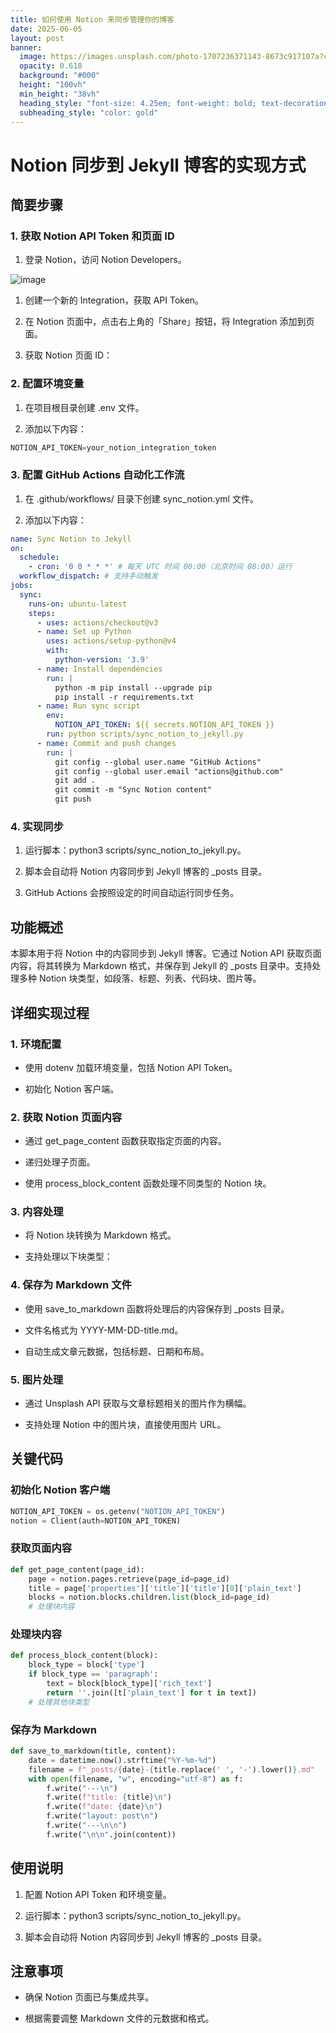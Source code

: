 ```yaml
---
title: 如何使用 Notion 来同步管理你的博客
date: 2025-06-05
layout: post
banner:
  image: https://images.unsplash.com/photo-1707236371143-8673c917107a?crop=entropy&cs=tinysrgb&fit=max&fm=jpg&ixid=M3w2OTIwMzJ8MHwxfHJhbmRvbXx8fHx8fHx8fDE3NDkxMDUxNzJ8&ixlib=rb-4.1.0&q=80&w=1080
  opacity: 0.618
  background: "#000"
  height: "100vh"
  min_height: "38vh"
  heading_style: "font-size: 4.25em; font-weight: bold; text-decoration: underline"
  subheading_style: "color: gold"
---
```


# Notion 同步到 Jekyll 博客的实现方式

## 简要步骤

### 1. 获取 Notion API Token 和页面 ID

1. 登录 Notion，访问 Notion Developers。

![image](https://prod-files-secure.s3.us-west-2.amazonaws.com/a7a0cc5a-89b9-4cda-8686-1fba0ca52f40/d19c1afe-dea5-4312-9333-786b0ba83054/image.png?X-Amz-Algorithm=AWS4-HMAC-SHA256&X-Amz-Content-Sha256=UNSIGNED-PAYLOAD&X-Amz-Credential=ASIAZI2LB4663PKPFZI4%2F20250605%2Fus-west-2%2Fs3%2Faws4_request&X-Amz-Date=20250605T063251Z&X-Amz-Expires=3600&X-Amz-Security-Token=IQoJb3JpZ2luX2VjEGYaCXVzLXdlc3QtMiJHMEUCIQC66hpV29QmOnwPNFm9xK0%2FEtvFW1QD%2B0Ow94NkZa10XgIgH4RsOGFcCDoYrA6SYsgStZ1C0UcN61gAPaX7P0uNQ6cq%2FwMIPxAAGgw2Mzc0MjMxODM4MDUiDFps7oQcgV7xVjNqYircA20H1VJ91O0VT9feudPt6lo3QL5i8Bw5vRxwGppvwRyZ1Xllv9C%2FUy0mDM3c4k32qxzHJlgfOUMoRSsINfoMDYfDDGXuJAIWBbd6yEW3KKet9YZGLHS6G0L282URTns9LswyOKo%2Bt%2Foez87x2L7MF8tQ%2FZv9Io78rr8Mqla%2Bk82RPRqNENrGaRwBwUB8HNH1uBwPwBfKyzwVIXlG0V9XIr0lu3QhK0QTjRlDSkhlyEmSEA66vgxC8RIfbHXGQBOZmd3T1LstaTnICueBi%2B2o2RFKpU%2BGvCYDdJV5x0TEFHxCHvHpoEyiGx1glGmYERqyLIlzXeN900UvFS3f8fS%2FjEGrxZR5mUSNvYUYxyEZElvJ4PrOT0Q3MjowktIOYVXuEAfATPmxoxC5tB3vYA2idoXdd5KW%2FxfCawfMSErAyJoZWMqc9Z5aiu8HVlE%2BiUdDQDDKH3S2z%2FHGco1eA9TOlJdnJFzJcs6OYTPIFMttB8MeEpGmA5yxHP2%2F6TICqn477vBFH8Dwfv7UTUm8iyJurar%2F3zvWOYA1lPZEfOKn48EaYAfL%2B%2B1%2B0l2QGHFtqw49h8ExqwWYezD%2FHzUA9JnChJ9PFF6z9C5dSM0WWT4yV%2B5Q2EUN2sx2gevFGbALMPzkhMIGOqUBE1YNuy0QUXvjtXQd%2B06YSA16im8uUa6hQOqyaGpZkyjaS4Ifm7BQWH5H%2BQNZ8P%2BI5xWu7LIrZHFggvj%2BeOJH8ZYcuj9p%2F%2BtSufjBWg5udLTTD39ijek8BHV6OTMdVYGI44ZxyBKeaFS%2BwFbSqA7scLNqpEYQfs9DkvjhJhHJ82OSyyPD4iOszbTsxXPV5rMOIlmRl%2B7KYkQGzPlULsrpZmGafJKA&X-Amz-Signature=139ba887667f693ac9c84b43ea5a7277c2de0a39f896775c32e4d3e92554422f&X-Amz-SignedHeaders=host&x-id=GetObject)

1. 创建一个新的 Integration，获取 API Token。

1. 在 Notion 页面中，点击右上角的「Share」按钮，将 Integration 添加到页面。

1. 获取 Notion 页面 ID：


### 2. 配置环境变量

1. 在项目根目录创建 .env 文件。

1. 添加以下内容：

```javascript
NOTION_API_TOKEN=your_notion_integration_token
```

### 3. 配置 GitHub Actions 自动化工作流

1. 在 .github/workflows/ 目录下创建 sync_notion.yml 文件。

1. 添加以下内容：

```yaml
name: Sync Notion to Jekyll
on:
  schedule:
    - cron: '0 0 * * *' # 每天 UTC 时间 00:00（北京时间 08:00）运行
  workflow_dispatch: # 支持手动触发
jobs:
  sync:
    runs-on: ubuntu-latest
    steps:
      - uses: actions/checkout@v3
      - name: Set up Python
        uses: actions/setup-python@v4
        with:
          python-version: '3.9'
      - name: Install dependencies
        run: |
          python -m pip install --upgrade pip
          pip install -r requirements.txt
      - name: Run sync script
        env:
          NOTION_API_TOKEN: ${{ secrets.NOTION_API_TOKEN }}
        run: python scripts/sync_notion_to_jekyll.py
      - name: Commit and push changes
        run: |
          git config --global user.name "GitHub Actions"
          git config --global user.email "actions@github.com"
          git add .
          git commit -m "Sync Notion content"
          git push
```

### 4. 实现同步

1. 运行脚本：python3 scripts/sync_notion_to_jekyll.py。

1. 脚本会自动将 Notion 内容同步到 Jekyll 博客的 _posts 目录。

1. GitHub Actions 会按照设定的时间自动运行同步任务。

## 功能概述

本脚本用于将 Notion 中的内容同步到 Jekyll 博客。它通过 Notion API 获取页面内容，将其转换为 Markdown 格式，并保存到 Jekyll 的 _posts 目录中。支持处理多种 Notion 块类型，如段落、标题、列表、代码块、图片等。

## 详细实现过程

### 1. 环境配置

- 使用 dotenv 加载环境变量，包括 Notion API Token。

- 初始化 Notion 客户端。

### 2. 获取 Notion 页面内容

- 通过 get_page_content 函数获取指定页面的内容。

- 递归处理子页面。

- 使用 process_block_content 函数处理不同类型的 Notion 块。

### 3. 内容处理

- 将 Notion 块转换为 Markdown 格式。

- 支持处理以下块类型：


### 4. 保存为 Markdown 文件

- 使用 save_to_markdown 函数将处理后的内容保存到 _posts 目录。

- 文件名格式为 YYYY-MM-DD-title.md。

- 自动生成文章元数据，包括标题、日期和布局。

### 5. 图片处理

- 通过 Unsplash API 获取与文章标题相关的图片作为横幅。

- 支持处理 Notion 中的图片块，直接使用图片 URL。

## 关键代码

### 初始化 Notion 客户端

```python
NOTION_API_TOKEN = os.getenv("NOTION_API_TOKEN")
notion = Client(auth=NOTION_API_TOKEN)
```

### 获取页面内容

```python
def get_page_content(page_id):
    page = notion.pages.retrieve(page_id=page_id)
    title = page['properties']['title']['title'][0]['plain_text']
    blocks = notion.blocks.children.list(block_id=page_id)
    # 处理块内容
```

### 处理块内容

```python
def process_block_content(block):
    block_type = block['type']
    if block_type == 'paragraph':
        text = block[block_type]['rich_text']
        return ''.join([t['plain_text'] for t in text])
    # 处理其他块类型
```

### 保存为 Markdown

```python
def save_to_markdown(title, content):
    date = datetime.now().strftime("%Y-%m-%d")
    filename = f"_posts/{date}-{title.replace(' ', '-').lower()}.md"
    with open(filename, "w", encoding="utf-8") as f:
        f.write("---\n")
        f.write(f"title: {title}\n")
        f.write(f"date: {date}\n")
        f.write("layout: post\n")
        f.write("---\n\n")
        f.write("\n\n".join(content))
```

## 使用说明

1. 配置 Notion API Token 和环境变量。

1. 运行脚本：python3 scripts/sync_notion_to_jekyll.py。

1. 脚本会自动将 Notion 内容同步到 Jekyll 博客的 _posts 目录。

## 注意事项

- 确保 Notion 页面已与集成共享。

- 根据需要调整 Markdown 文件的元数据和格式。